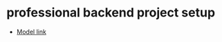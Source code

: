 # professional backend project setup

- [Model link](https://app.eraser.io/workspace/YtPqZ1VogxGy1jzIDkzj)
